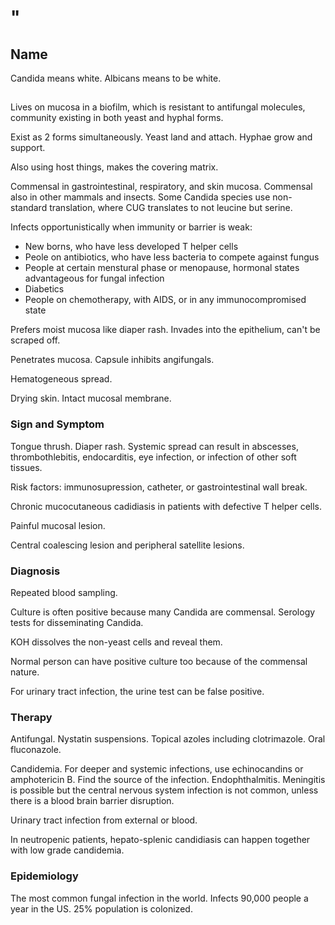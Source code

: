 # "

## Name

Candida means white.
Albicans means to be white.

##

Lives on mucosa in a biofilm, which is resistant to antifungal molecules, community existing in both yeast and hyphal forms.

Exist as 2 forms simultaneously.
Yeast land and attach.
Hyphae grow and support.

Also using host things, makes the covering matrix.

Commensal in gastrointestinal, respiratory, and skin mucosa.
Commensal also in other mammals and insects.
Some Candida species use non-standard translation, where CUG translates to not leucine but serine.

Infects opportunistically when immunity or barrier is weak:

- New borns, who have less developed T helper cells
- Peole on antibiotics, who have less bacteria to compete against fungus
- People at certain menstural phase or menopause, hormonal states advantageous for fungal infection
- Diabetics
- People on chemotherapy, with AIDS, or in any immunocompromised state

Prefers moist mucosa like diaper rash.
Invades into the epithelium, can't be scraped off.

Penetrates mucosa.
Capsule inhibits angifungals.

Hematogeneous spread.

Drying skin.
Intact mucosal membrane.

### Sign and Symptom

Tongue thrush.
Diaper rash.
Systemic spread can result in abscesses, thrombothlebitis, endocarditis, eye infection, or infection of other soft tissues.

Risk factors: immunosupression, catheter, or gastrointestinal wall break.

Chronic mucocutaneous cadidiasis in patients with defective T helper cells.

Painful mucosal lesion.

Central coalescing lesion and peripheral satellite lesions.

### Diagnosis

Repeated blood sampling.

Culture is often positive because many Candida are commensal.
Serology tests for disseminating Candida.

KOH dissolves the non-yeast cells and reveal them.

Normal person can have positive culture too because of the commensal nature.

For urinary tract infection, the urine test can be false positive.

### Therapy

Antifungal.
Nystatin suspensions.
Topical azoles including clotrimazole.
Oral fluconazole.

Candidemia.
For deeper and systemic infections, use echinocandins or amphotericin B.
Find the source of the infection.
Endophthalmitis.
Meningitis is possible but the central nervous system infection is not common, unless there is a blood brain barrier disruption.

Urinary tract infection from external or blood.

In neutropenic patients, hepato-splenic candidiasis can happen together with low grade candidemia.

### Epidemiology

The most common fungal infection in the world.
Infects 90,000 people a year in the US.
25% population is colonized.
